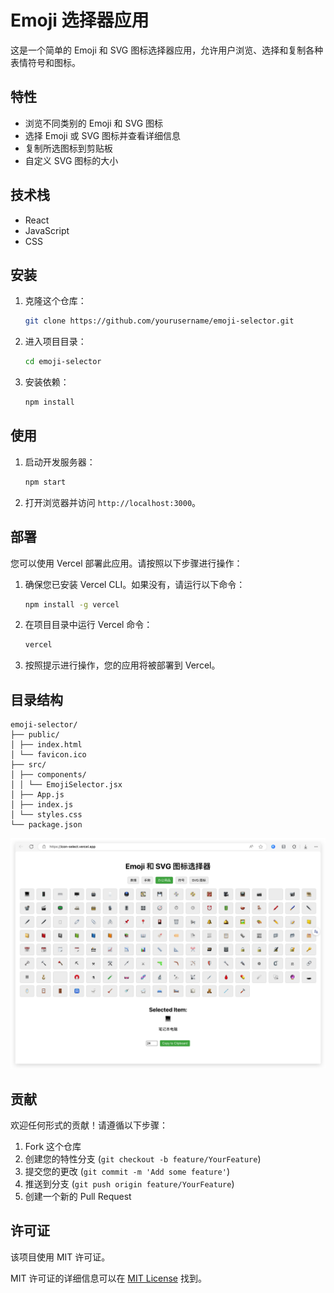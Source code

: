 # Emoji 选择器应用

这是一个简单的 Emoji 和 SVG 图标选择器应用，允许用户浏览、选择和复制各种表情符号和图标。

## 特性

- 浏览不同类别的 Emoji 和 SVG 图标
- 选择 Emoji 或 SVG 图标并查看详细信息
- 复制所选图标到剪贴板
- 自定义 SVG 图标的大小

## 技术栈

- React
- JavaScript
- CSS

## 安装

1. 克隆这个仓库：

   ```bash
   git clone https://github.com/yourusername/emoji-selector.git
   ```

2. 进入项目目录：

   ```bash
   cd emoji-selector
   ```

3. 安装依赖：

   ```bash
   npm install
   ```

## 使用

1. 启动开发服务器：

   ```bash
   npm start
   ```

2. 打开浏览器并访问 `http://localhost:3000`。

## 部署

您可以使用 Vercel 部署此应用。请按照以下步骤进行操作：

1. 确保您已安装 Vercel CLI。如果没有，请运行以下命令：

   ```bash
   npm install -g vercel
   ```

2. 在项目目录中运行 Vercel 命令：

   ```bash
   vercel
   ```

3. 按照提示进行操作，您的应用将被部署到 Vercel。

## 目录结构

```text
emoji-selector/
├── public/
│ ├── index.html
│ └── favicon.ico
├── src/
│ ├── components/
│ │ └── EmojiSelector.jsx
│ ├── App.js
│ ├── index.js
│ └── styles.css
└── package.json
```

<!-- SNAPSHOT -->
<img src="./snapshot.png" alt="snapshot" />

## 贡献

欢迎任何形式的贡献！请遵循以下步骤：

1. Fork 这个仓库
2. 创建您的特性分支 (`git checkout -b feature/YourFeature`)
3. 提交您的更改 (`git commit -m 'Add some feature'`)
4. 推送到分支 (`git push origin feature/YourFeature`)
5. 创建一个新的 Pull Request

## 许可证

该项目使用 MIT 许可证。

MIT 许可证的详细信息可以在 [MIT License](https://opensource.org/licenses/MIT) 找到。
